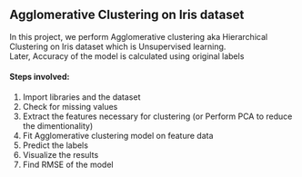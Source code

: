 ## Agglomerative Clustering on Iris dataset

In this project, we perform Agglomerative clustering aka Hierarchical Clustering on Iris dataset which is Unsupervised learning.   
Later, Accuracy of the model is calculated using original labels

#### Steps involved:  
1. Import libraries and the dataset  
2. Check for missing values  
3. Extract the features necessary for clustering (or Perform PCA to reduce the dimentionality)  
4. Fit Agglomerative clustering model on feature data  
5. Predict the labels  
6. Visualize the results  
7. Find RMSE of the model  
